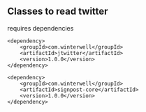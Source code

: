 ## Classes to read twitter


requires dependencies
```
<dependency>
	<groupId>com.winterwell</groupId>
	<artifactId>jtwitter</artifactId>
	<version>1.0.0</version>
</dependency>

<dependency>
	<groupId>com.winterwell</groupId>
	<artifactId>signpost-core</artifactId>
	<version>1.0.0</version>
</dependency>
```